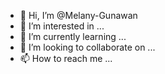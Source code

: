 - 👋 Hi, I’m @Melany-Gunawan
- 👀 I’m interested in ...
- 🌱 I’m currently learning ...
- 💞️ I’m looking to collaborate on ...
- 📫 How to reach me ...

<!---
Melany-Gunawan/Melany-Gunawan is a ✨ special ✨ repository because its `README.md` (this file) appears on your GitHub profile.
You can click the Preview link to take a look at your changes.
--->

